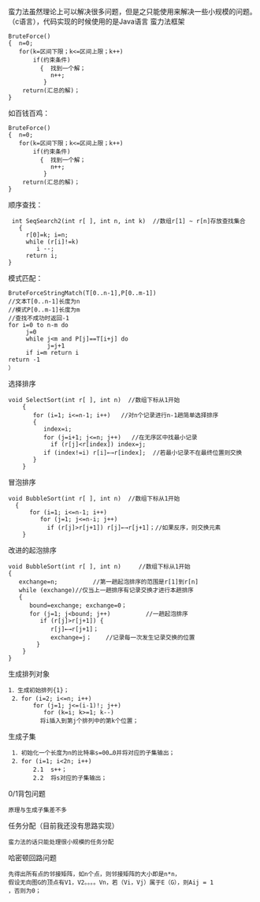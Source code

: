 蛮力法虽然理论上可以解决很多问题，但是之只能使用来解决一些小规模的问题。（c语言），代码实现的时候使用的是Java语言
蛮力法框架

	BruteForce()
	{  n=0;
	   for(k=区间下限；k<=区间上限；k++)
	       if(约束条件)
	         {  找到一个解；
	            n++;
	          }
	    return(汇总的解)；
	}

如百钱百鸡：

	BruteForce()
	{  n=0;
	   for(k=区间下限；k<=区间上限；k++)
	       if(约束条件)
	         {  找到一个解；
	            n++;
	          }
	    return(汇总的解)；
	}

顺序查找：

     int SeqSearch2(int r[ ], int n, int k)  //数组r[1] ~ r[n]存放查找集合
       {
         r[0]=k; i=n;
         while (r[i]!=k)
            i --;
         return i;
    }

模式匹配：

    BruteForceStringMatch(T[0..n-1],P[0..m-1])
    //文本T[0..n-1]长度为n
    //模式P[0..m-1]长度为m
    //查找不成功时返回-1
    for i=0 to n-m do
         j=0
         while j<m and P[j]==T[i+j] do
               j=j+1
         if i=m return i
    return -1
    ）

选择排序

    void SelectSort(int r[ ], int n)  //数组下标从1开始
        {
           for (i=1; i<=n-1; i++)   //对n个记录进行n-1趟简单选择排序
           {
              index=i;
              for (j=i+1; j<=n; j++)   //在无序区中找最小记录
                if (r[j]<r[index]) index=j;
              if (index!=i) r[i]←→r[index];  //若最小记录不在最终位置则交换
           }
        }

冒泡排序

    void BubbleSort(int r[ ], int n)  //数组下标从1开始
      {
          for (i=1; i<=n-1; i++)
             for (j=1; j<=n-i; j++)
               if (r[j]>r[j+1]) r[j]←→r[j+1]；//如果反序，则交换元素
        }
改进的起泡排序

    void BubbleSort(int r[ ], int n)     //数组下标从1开始
    {
       exchange=n;          //第一趟起泡排序的范围是r[1]到r[n]
       while (exchange)//仅当上一趟排序有记录交换才进行本趟排序
       {
          bound=exchange; exchange=0；
          for (j=1; j<bound; j++)          //一趟起泡排序
             if (r[j]>r[j+1]) {
                r[j]←→r[j+1]；
                exchange=j；    //记录每一次发生记录交换的位置
            }
        }
    }

生成排列对象

    1．生成初始排列{1}；
     2．for (i=2; i<=n; i++)
           for (j=1; j<=(i-1)!; j++)
              for (k=i; k>=1; k--)
             将i插入到第j个排列中的第k个位置；

生成子集

     1．初始化一个长度为n的比特串s=00…0并将对应的子集输出；
     2．for (i=1; i<2n; i++)
           2.1  s++；
           2.2  将s对应的子集输出；

0/1背包问题

    原理与生成子集差不多

任务分配（目前我还没有思路实现）

    蛮力法的话只能处理很小规模的任务分配

哈密顿回路问题

    先得出所有点的邻接矩阵，如n个点，则邻接矩阵的大小即是n*n，
    假设无向图G的顶点有V1，V2。。。。Vn，若（Vi，Vj）属于E（G），则Aij = 1
    ，否则为0；